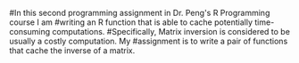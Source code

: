 #In this second programming assignment in Dr. Peng's R Programming course I am #writing an R function that is able to cache potentially time-consuming computations. #Specifically, Matrix inversion is considered to be usually a costly computation. My #assignment is to write a pair of functions that cache the inverse of a matrix.